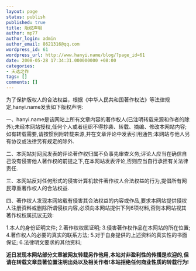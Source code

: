 ```yaml
---
layout: page
status: publish
published: true
title: 版权声明
author: mp77
author_login: admin
author_email: 8621316@qq.com
wordpress_id: 61
wordpress_url: http://www.hanyi.name/blog/?page_id=61
date: 2008-05-28 17:34:31.000000000 +08:00
categories:
- 天选之作
tags: []
comments: []
---
```

为了保护版权人的合法权益，根据《中华人民共和国著作权法》等法律规定,hanyi.name发表如下版权声明:

一、hanyi.name是该网站上所有文章内容的著作权人(已注明转载来源和作者的除外);未经本网站授权,任何个人或者组织不得抄袭、转载、摘编、修改本网站内容;如有转载需要,请按惯例附转载来源,并在文章评论中发表引用通告;本网站与他人另有协议或法律另有规定的除外.

二、本网站对网民发表的评论著作权归属不负事先审查义务;评论人应当在确信自己没有侵害他人著作权的前提之下,在本网站发表评论,否则应当自行承担有关法律责任.

三、本网站反对任何形式的侵害计算机软件著作权人合法权益的行为,提倡所有网民尊重著作权人的合法权益.

四、著作权人发现本网站载有侵害其合法权益的内容或作品,要求本网站提供侵权人注册资料或删除所谓侵权内容,必须向本网站提供下列6项材料,否则本网站视其著作权权属抗议无效:

1.本人的身份证明文件;
2.著作权权属证明;
3.侵害著作权作品在本网站的所在位置;
4.著作权人的必要的真实的联系方法;
5.对于自身提供的上述资料的真实性的书面保证;
6.法律明文要求的其他资料;

<strong>近日发现本网站部分文章被网友转载另作他用,本站对非盈利性的传播是欢迎的,但请在转载文章显著位置注明出处以及相关作者!本站拒绝任何商业性质的转载行为!</strong>
